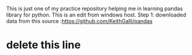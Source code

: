 This is just one of my practice repository helping me in learning pandas library for python. This is an edit from windows host.
Step 1: downloaded data from this source :https://github.com/KeithGalli/pandas
# delete this line